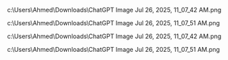 c:\Users\Ahmed\Downloads\ChatGPT Image Jul 26, 2025, 11_07_42 AM.png

c:\Users\Ahmed\Downloads\ChatGPT Image Jul 26, 2025, 11_07_51 AM.png

c:\Users\Ahmed\Downloads\ChatGPT Image Jul 26, 2025, 11_07_42 AM.png

c:\Users\Ahmed\Downloads\ChatGPT Image Jul 26, 2025, 11_07_51 AM.png
